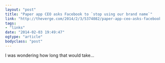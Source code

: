 ```yaml
---
layout: "post"
title: "Paper app CEO asks Facebook to `stop using our brand name`"
link: "http://theverge.com/2014/2/3/5374082/paper-app-ceo-asks-facebook-to-stop-using-our-brand-name"
tags: 
- "links"
date: "2014-02-03 19:49:47"
ogtype: "article"
bodyclass: "post"
---
```


I was wondering how long that would take…